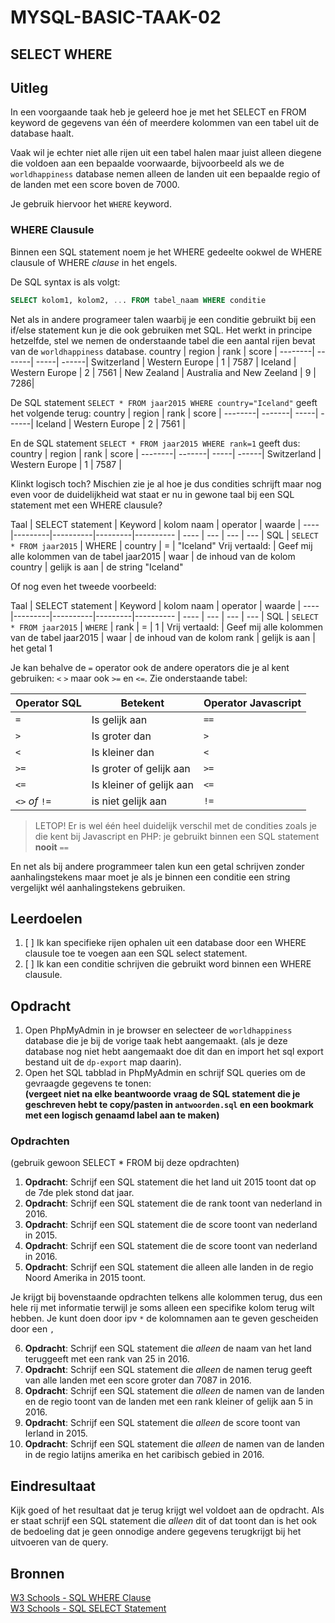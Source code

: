 # MYSQL-BASIC-TAAK-02

## SELECT WHERE

## Uitleg

In een voorgaande taak heb je geleerd hoe je met het SELECT en FROM keyword de gegevens van één of meerdere kolommen van een tabel uit de database haalt.

Vaak wil je echter niet alle rijen uit een tabel halen maar juist alleen diegene die voldoen aan een bepaalde voorwaarde, bijvoorbeeld als we de `worldhappiness` database nemen alleen de landen uit een bepaalde regio of de landen met een score boven de 7000.

Je gebruik hiervoor het `WHERE` keyword.

### WHERE Clausule

Binnen een SQL statement noem je het WHERE gedeelte ookwel de WHERE clausule of WHERE *clause* in het engels.

De SQL syntax is als volgt:
```SQL
SELECT kolom1, kolom2, ... FROM tabel_naam WHERE conditie
```
Net als in andere programeer talen waarbij je een conditie gebruikt bij een if/else statement kun je die ook gebruiken met SQL. Het werkt in principe hetzelfde, stel we nemen de onderstaande tabel die een aantal rijen bevat van de `worldhappiness` database.
   country | region | rank | score |
   --------| -------| -----| ------|
   Switzerland | Western Europe | 1 | 7587 |
   Iceland | Western Europe | 2 | 7561 |
   New Zealand | Australia and New Zeeland | 9 | 7286|

De SQL statement `SELECT * FROM jaar2015 WHERE country="Iceland"` geeft het volgende terug:
   country | region | rank | score |
   --------| -------| -----| ------|
   Iceland | Western Europe | 2 | 7561 |

En de SQL statement `SELECT * FROM jaar2015 WHERE rank=1` geeft dus:
   country | region | rank | score |
   --------| -------| -----| ------|
   Switzerland | Western Europe | 1 | 7587 |

Klinkt logisch toch? Mischien zie je al hoe je dus condities schrijft maar nog even voor de duidelijkheid wat staat er nu in gewone taal bij een SQL statement met een WHERE clausule?

Taal | SELECT statement | Keyword | kolom naam | operator | waarde |
----|---------|----------|---------|---------- | ---- | --- | --- | --- |
SQL | `SELECT * FROM jaar2015` | WHERE | country | = | "Iceland" 
Vrij vertaald: | Geef mij alle kolommen van de tabel jaar2015 | waar | de inhoud van de kolom country | gelijk is aan | de string "Iceland"

Of nog even het tweede voorbeeld:

Taal | SELECT statement | Keyword | kolom naam | operator | waarde |
----|---------|----------|---------|---------- | ---- | --- | --- | --- |
SQL | `SELECT * FROM jaar2015` | `WHERE` | rank | = | 1 |
Vrij vertaald: | Geef mij alle kolommen van de tabel jaar2015 | waar | de inhoud van de kolom rank | gelijk is aan | het getal 1



Je kan behalve de `=` operator ook de andere operators die je al kent gebruiken: `<` `>` maar ook `>=` en `<=`. Zie onderstaande tabel:

Operator SQL | Betekent | Operator Javascript
--- | --- | --- |
`=` | Is gelijk aan | `==` |
`>` | Is groter dan | `>` |
`<` | Is kleiner dan | `<` |
`>=` | Is groter of gelijk aan | `>=` |
`<=` | Is kleiner of gelijk aan | `<=` |
`<>` *of* `!=` | is niet gelijk aan | `!=`

> LETOP! Er is wel één heel duidelijk verschil met de condities zoals je die kent bij Javascript en PHP: je gebruikt binnen een SQL statement **nooit** `==` 

En net als bij andere programmeer talen kun een getal schrijven zonder aanhalingstekens maar moet je als je binnen een conditie een string vergelijkt wél aanhalingstekens gebruiken.


## Leerdoelen

1. [ ] Ik kan specifieke rijen ophalen uit een database door een WHERE clausule toe te voegen aan een SQL select statement.
2. [ ] Ik kan een conditie schrijven die gebruikt word binnen een WHERE clausule.

## Opdracht

1. Open PhpMyAdmin in je browser en selecteer de `worldhappiness` database die je bij de vorige taak hebt aangemaakt. (als je deze database nog niet hebt aangemaakt doe dit dan en import het sql export bestand uit de `dp-export` map daarin).
2. Open het SQL tabblad in PhpMyAdmin en schrijf SQL queries om de gevraagde gegevens te tonen:  
   **(vergeet niet na elke beantwoorde vraag de SQL statement die je geschreven hebt te copy/pasten in `antwoorden.sql` en een bookmark met een logisch genaamd label aan te maken)**

### Opdrachten
(gebruik gewoon SELECT * FROM bij deze opdrachten)
1. **Opdracht**: Schrijf een SQL statement die het land uit 2015 toont dat op de 7de plek stond dat jaar. 
2. **Opdracht**: Schrijf een SQL statement die de rank toont van nederland in 2016.
3. **Opdracht**: Schrijf een SQL statement die de score toont van nederland in 2015.
4. **Opdracht**: Schrijf een SQL statement die de score toont van nederland in 2016.
5. **Opdracht**: Schrijf een SQL statement die alleen alle landen in de regio Noord Amerika in 2015 toont.

Je krijgt bij bovenstaande opdrachten telkens alle kolommen terug, dus een hele rij met informatie terwijl je soms alleen een specifike kolom terug wilt hebben. Je kunt doen door ipv `*` de kolomnamen aan te geven gescheiden door een `,`

6. **Opdracht**: Schrijf een SQL statement die *alleen* de naam van het land teruggeeft met een rank van 25 in 2016.
7. **Opdracht**: Schrijf een SQL statement die *alleen* de namen terug geeft van alle landen met een score groter dan 7087 in 2016.
8. **Opdracht**: Schrijf een SQL statement die *alleen* de namen van de landen en de regio toont van de landen met een rank kleiner of gelijk aan 5 in 2016.
9.  **Opdracht**: Schrijf een SQL statement die *alleen* de score toont van Ierland in 2015.
10. **Opdracht**: Schrijf een SQL statement die *alleen* de namen van de landen in de regio latijns amerika en het caribisch gebied in 2016. 

## Eindresultaat

Kijk goed of het resultaat dat je terug krijgt wel voldoet aan de opdracht. Als er staat schrijf een SQL statement die *alleen* dit of dat toont dan is het ook de bedoeling dat je geen onnodige andere gegevens terugkrijgt bij het uitvoeren van de query.

## Bronnen
[W3 Schools - SQL WHERE Clause](https://www.w3schools.com/sql/sql_where.asp)  
[W3 Schools - SQL SELECT Statement](https://www.w3schools.com/sql/sql_select.asp)  

